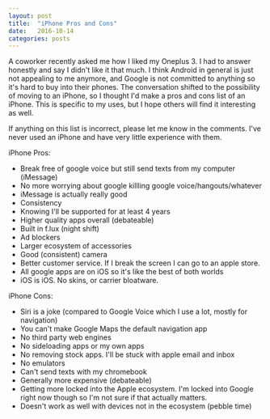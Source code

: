 ```yaml
---
layout: post
title:  "iPhone Pros and Cons"
date:   2016-10-14
categories: posts
---
```


A coworker recently asked me how I liked my Oneplus 3. I had to answer honestly and say I didn't like it that much. I think Android in general is just not appealing to me anymore, and Google is not committed to anything so it's hard to buy into their phones. The conversation shifted to the possibility of moving to an iPhone, so I thought I'd make a pros and cons list of an iPhone. This is specific to my uses, but I hope others will find it interesting as well.

If anything on this list is incorrect, please let me know in the comments. I've never used an iPhone and have very little experience with them.

iPhone Pros:

 - Break free of google voice but still send texts from my computer (iMessage)
 - No more worrying about google killling google voice/hangouts/whatever
 - iMessage is actually really good
 - Consistency
 - Knowing I'll be supported for at least 4 years
 - Higher quality apps overall (debateable)
 - Built in f.lux (night shift)
 - Ad blockers
 - Larger ecosystem of accessories
 - Good (consistent) camera
 - Better customer service. If I break the screen I can go to an apple store.
 - All google apps are on iOS so it's like the best of both worlds
 - iOS is iOS. No skins, or carrier bloatware.

iPhone Cons:

 - Siri is a joke (compared to Google Voice which I use a lot, mostly for navigation)
 - You can't make Google Maps the default navigation app
 - No third party web engines
 - No sideloading apps or my own apps
 - No removing stock apps. I'll be stuck with apple email and inbox
 - No emulators
 - Can't send texts with my chromebook
 - Generally more expensive (debateable)
 - Getting more locked into the Apple ecosystem. I'm locked into Google right now though so I'm not sure if that actually matters.
 - Doesn't work as well with devices not in the ecosystem (pebble time)
